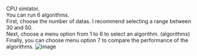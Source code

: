 CPU simlator.<br>
You can run 6 algorithms.<br>
First, choose the number of datas. I recommend selecting a range between 30 and 50.<br>
Next, choose a menu option from 1 to 6 to select an algorithm. (algorithms)<br>
Finally, you can choose menu option 7 to compare the performance of the algorithms.
![image](https://github.com/HyunMooKim/Opeartion_System/assets/100335266/7b9dfc63-2d82-4b93-9f2f-11a024036d38)
